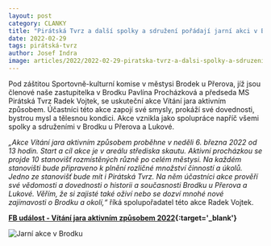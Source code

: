 ```yaml
---
layout: post
category: CLANKY
title: "Pirátská Tvrz a další spolky a sdružení pořádají jarní akci v Brodku u Přerova"
date: 2022-02-29
tags: pirátská-tvrz
author: Josef Indra
image: articles/2022/2022-02-29-piratska-tvrz-a-dalsi-spolky-a-sdruzeni-poradaji-jarni-akci-v-brodku-u-prerova.jpg  #751x422 pixelu
---
```


Pod záštitou Sportovně-kulturní komise v městysi Brodek u Přerova, jíž jsou členové naše zastupitelka v Brodku Pavlína Procházková a předseda MS Pirátská Tvrz Radek Vojtek, se uskuteční akce Vítání jara aktivním způsobem. Účastníci této akce zapojí své smysly, prokáží své dovednosti, bystrou mysl a tělesnou kondici. Akce vznikla jako spolupráce napříč všemi spolky a sdruženími v Brodku u Přerova a Lukové.

*„Akce Vítání jara aktivním způsobem proběhne v neděli 6. března 2022 od 13 hodin. Start a cíl akce je v areálu střediska skautu. Aktivní procházkou se projde 10 stanovišť rozmístěných různě po celém městysi. Na každém stanovišti bude připraveno k plnění rozličné množství činností a úkolů. Jedno ze stanovišť bude mít i Pirátská Tvrz. Na něm účastníci akce prověří své vědomosti a dovednosti o historii a současnosti Brodku u Přerova a Lukové. Věřím, že si zajisté také oživí nebo se dozví mnohé nové zajímavosti o Brodku a okolí,“* říká spolupořadatel této akce Radek Vojtek.

**[FB událost - Vítání jara aktivním způsobem 2022](https://www.facebook.com/events/373996761228990){:target='_blank'}**

![Jarní akce v Brodku](https://a.pirati.cz/assets/img/plakat.jpg)
